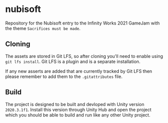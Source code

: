 # nubisoft
Repository for the Nubisoft entry to the Infinity Works 2021 GameJam with the theme `Sacrifices must be made`.

## Cloning

The assets are stored in Git LFS, so after cloning you'll need to enable using `git lfs install`. Git LFS is a plugin and is a separate installation.

If any new asserts are added that are currently tracked by Git LFS then please remember to add them to the `.gitattributes` file.

## Build
The project is designed to be built and devloped with Unity version `2020.3.1f1`. Install this version through Unity Hub and open the project which you should be able to build and run like any other Unity project.

